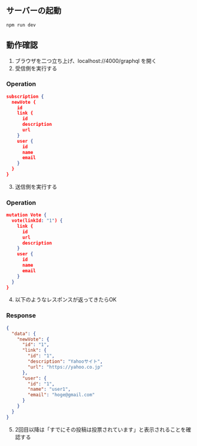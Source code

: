 ## サーバーの起動

```bash
npm run dev
```

## 動作確認

1. ブラウザを二つ立ち上げ、localhost://4000/graphql を開く 
2. 受信側を実行する 

### Operation

```json
subscription {
  newVote {
    id
    link {
      id
      description
      url
    }
    user {
      id
      name
      email
    }   
  }
}
```

3. 送信側を実行する

### Operation 

```json
mutation Vote {
  vote(linkId: "1") {
    link {
      id
      url
      description
    }
    user {
      id
      name
      email
    }
  }
}
```

4. 以下のようなレスポンスが返ってきたらOK

### Response

```json
{
  "data": {
    "newVote": {
      "id": "1",
      "link": {
        "id": "1",
        "description": "Yahooサイト",
        "url": "https://yahoo.co.jp"
      },
      "user": {
        "id": "1",
        "name": "user1",
        "email": "hoge@gmail.com"
      }
    }
  }
}
```

5. 2回目以降は「すでにその投稿は投票されています」と表示されることを確認する